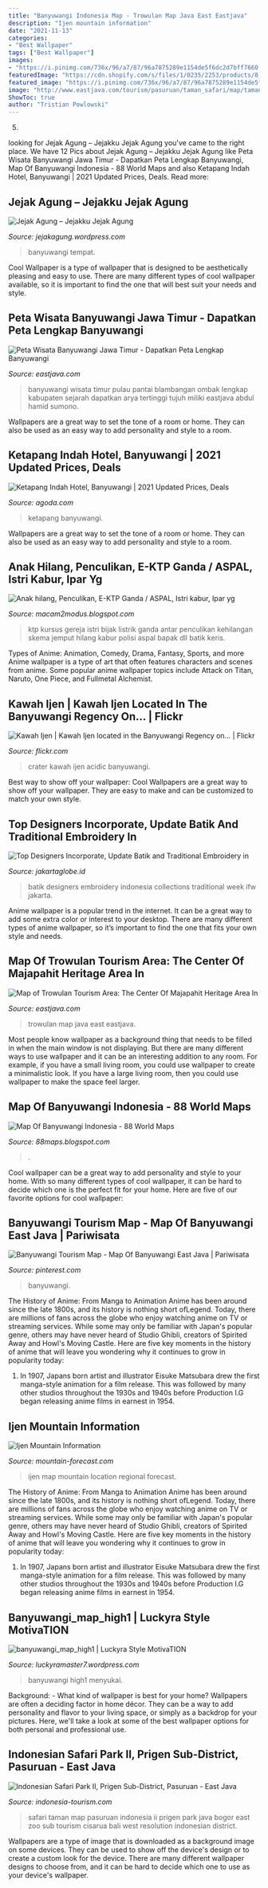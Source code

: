 ```yaml
---
title: "Banyuwangi Indonesia Map - Trowulan Map Java East Eastjava"
description: "Ijen mountain information"
date: "2021-11-13"
categories:
- "Best Wallpaper"
tags: ["Best Wallpaper"]
images:
- "https://i.pinimg.com/736x/96/a7/87/96a7875289e1154de5f6dc2d7bff7660.jpg"
featuredImage: "https://cdn.shopify.com/s/files/1/0235/2253/products/8_15e6775a-2a61-471c-ab01-fa0e82b3b903_1024x1024.jpg?v=1429528168"
featured_image: "https://i.pinimg.com/736x/96/a7/87/96a7875289e1154de5f6dc2d7bff7660.jpg"
image: "http://www.eastjava.com/tourism/pasuruan/taman_safari/map/tamansafari_map.png"
ShowToc: true
author: "Tristian Powlowski"
---
```



5.

	

		
looking for Jejak Agung – Jejakku Jejak Agung you've came to the right place. We have 12 Pics about Jejak Agung – Jejakku Jejak Agung like Peta Wisata Banyuwangi Jawa Timur - Dapatkan Peta Lengkap Banyuwangi, Map Of Banyuwangi Indonesia - 88 World Maps and also Ketapang Indah Hotel, Banyuwangi | 2021 Updated Prices, Deals. Read more:
		
    
## Jejak Agung – Jejakku Jejak Agung

<img loading=lazy src="https://jejakagung.files.wordpress.com/2016/09/banyuwangi-regency-tourism-map.png" onerror="this.onerror=null;this.src='https://tse3.mm.bing.net/th?id=OIP.ugg3sjze1bCoqz7VmmAPcwHaIo&amp;pid=15.1';" alt="Jejak Agung – Jejakku Jejak Agung">

_Source: jejakagung.wordpress.com_

>banyuwangi tempat. 

	

Cool Wallpaper is a type of wallpaper that is designed to be aesthetically pleasing and easy to use. There are many different types of cool wallpaper available, so it is important to find the one that will best suit your needs and style.

    
## Peta Wisata Banyuwangi Jawa Timur - Dapatkan Peta Lengkap Banyuwangi

<img loading=lazy src="http://www.eastjava.com/tourism/banyuwangi/images/banyuwangi_map_high.png" onerror="this.onerror=null;this.src='https://tse2.mm.bing.net/th?id=OIP.RonJWdfkJsj6wGMXoh41GQHaIo&amp;pid=15.1';" alt="Peta Wisata Banyuwangi Jawa Timur - Dapatkan Peta Lengkap Banyuwangi">

_Source: eastjava.com_

>banyuwangi wisata timur pulau pantai blambangan ombak lengkap kabupaten sejarah dapatkan arya tertinggi tujuh miliki eastjava abdul hamid sumono. 

	

Wallpapers are a great way to set the tone of a room or home. They can also be used as an easy way to add personality and style to a room.

    
## Ketapang Indah Hotel, Banyuwangi | 2021 Updated Prices, Deals

<img loading=lazy src="https://pix10.agoda.net/hotelImages/251573/-1/6c74c3cb1ce2b0f6eba9e3578efc8afc.jpg?s=1024x768" onerror="this.onerror=null;this.src='https://tse1.mm.bing.net/th?id=OIP.zdmspXW4lvP77kZBPuX3uwHaEK&amp;pid=15.1';" alt="Ketapang Indah Hotel, Banyuwangi | 2021 Updated Prices, Deals">

_Source: agoda.com_

>ketapang banyuwangi. 

	

Wallpapers are a great way to set the tone of a room or home. They can also be used as an easy way to add personality and style to a room.

    
## Anak Hilang, Penculikan, E-KTP Ganda / ASPAL, Istri Kabur, Ipar Yg

<img loading=lazy src="https://2.bp.blogspot.com/-oT0dhernYCY/V_pXojRTAfI/AAAAAAAAAL8/a31nvYIxP5Qf5gIxdxUw4phQr7sP7fZBACLcB/s1600/A%2BPOLISI%2BNANA%2B998.jpg" onerror="this.onerror=null;this.src='https://tse2.mm.bing.net/th?id=OIP.O4xk-I3Ufn1tghqGxUFRxAHaJS&amp;pid=15.1';" alt="Anak hilang, Penculikan, E-KTP Ganda / ASPAL, Istri kabur, Ipar yg">

_Source: macam2modus.blogspot.com_

>ktp kursus gereja istri bijak listrik ganda antar penculikan kehilangan skema jemput hilang kabur polisi aspal bapak dll batik keris. 

	

Types of Anime: Animation, Comedy, Drama, Fantasy, Sports, and more
Anime wallpaper is a type of art that often features characters and scenes from anime. Some popular anime wallpaper topics include Attack on Titan, Naruto, One Piece, and Fullmetal Alchemist.

    
## Kawah Ijen | Kawah Ijen Located In The Banyuwangi Regency On… | Flickr

<img loading=lazy src="https://live.staticflickr.com/65535/48864017238_9791568d6f_b.jpg" onerror="this.onerror=null;this.src='https://tse2.mm.bing.net/th?id=OIP.gOyIOTbxM1VRy0-ZcSwlQAHaE8&amp;pid=15.1';" alt="Kawah Ijen | Kawah Ijen located in the Banyuwangi Regency on… | Flickr">

_Source: flickr.com_

>crater kawah ijen acidic banyuwangi. 

	

Best way to show off your wallpaper:
Cool Wallpapers are a great way to show off your wallpaper. They are easy to make and can be customized to match your own style.

    
## Top Designers Incorporate, Update Batik And Traditional Embroidery In

<img loading=lazy src="https://img.beritasatu.com/cache/jakartaglobe/640x441-4/2017/02/IFW-day-4.jpg" onerror="this.onerror=null;this.src='https://tse1.mm.bing.net/th?id=OIP.9GUe6xPpAOmpjpla5JsOHwHaFG&amp;pid=15.1';" alt="Top Designers Incorporate, Update Batik and Traditional Embroidery in">

_Source: jakartaglobe.id_

>batik designers embroidery indonesia collections traditional week ifw jakarta. 

	

Anime wallpaper is a popular trend in the internet. It can be a great way to add some extra color or interest to your desktop. There are many different types of anime wallpaper, so it’s important to find the one that fits your own style and needs.

    
## Map Of Trowulan Tourism Area: The Center Of Majapahit Heritage Area In

<img loading=lazy src="https://www.eastjava.com/map/images/map_trowulan_m.jpg" onerror="this.onerror=null;this.src='https://tse4.mm.bing.net/th?id=OIP.dFUBawOapJ0jybnEW9kWsAHaFO&amp;pid=15.1';" alt="Map of Trowulan Tourism Area: The Center Of Majapahit Heritage Area In">

_Source: eastjava.com_

>trowulan map java east eastjava. 

	

Most people know wallpaper as a background thing that needs to be filled in when the main window is not displaying. But there are many different ways to use wallpaper and it can be an interesting addition to any room. For example, if you have a small living room, you could use wallpaper to create a minimalistic look. If you have a large living room, then you could use wallpaper to make the space feel larger.

    
## Map Of Banyuwangi Indonesia - 88 World Maps

<img loading=lazy src="https://cdn.shopify.com/s/files/1/0235/2253/products/8_15e6775a-2a61-471c-ab01-fa0e82b3b903_1024x1024.jpg?v=1429528168" onerror="this.onerror=null;this.src='https://tse1.mm.bing.net/th?id=OIP.Ofr0D5H3E_4Mo4mxWfxICAHaEk&amp;pid=15.1';" alt="Map Of Banyuwangi Indonesia - 88 World Maps">

_Source: 88maps.blogspot.com_

>. 

	

Cool wallpaper can be a great way to add personality and style to your home. With so many different types of cool wallpaper, it can be hard to decide which one is the perfect fit for your home. Here are five of our favorite options for cool wallpaper: 

    
## Banyuwangi Tourism Map - Map Of Banyuwangi East Java | Pariwisata

<img loading=lazy src="https://i.pinimg.com/736x/96/a7/87/96a7875289e1154de5f6dc2d7bff7660.jpg" onerror="this.onerror=null;this.src='https://tse3.mm.bing.net/th?id=OIP.tnFa6cs0ABAunnPafvsNpgHaIP&amp;pid=15.1';" alt="Banyuwangi Tourism Map - Map Of Banyuwangi East Java | Pariwisata">

_Source: pinterest.com_

>banyuwangi. 

	

The History of Anime: From Manga to Animation
Anime has been around since the late 1800s, and its history is nothing short ofLegend. Today, there are millions of fans across the globe who enjoy watching anime on TV or streaming services. While some may only be familiar with Japan's popular genre, others may have never heard of Studio Ghibli, creators of Spirited Away and Howl's Moving Castle. Here are five key moments in the history of anime that will leave you wondering why it continues to grow in popularity today:
1) In 1907, Japans born artist and illustrator Eisuke Matsubara drew the first manga-style animation for a film release. This was followed by many other studios throughout the 1930s and 1940s before Production I.G began releasing anime films in earnest in 1954.

    
## Ijen Mountain Information

<img loading=lazy src="http://www.mountain-forecast.com/locationmaps/Ijen.8.gif" onerror="this.onerror=null;this.src='https://tse4.mm.bing.net/th?id=OIP.xMwtm01zeuT1NM7A03Zg5gHaEl&amp;pid=15.1';" alt="Ijen Mountain Information">

_Source: mountain-forecast.com_

>ijen map mountain location regional forecast. 

	

The History of Anime: From Manga to Animation
Anime has been around since the late 1800s, and its history is nothing short ofLegend. Today, there are millions of fans across the globe who enjoy watching anime on TV or streaming services. While some may only be familiar with Japan's popular genre, others may have never heard of Studio Ghibli, creators of Spirited Away and Howl's Moving Castle. Here are five key moments in the history of anime that will leave you wondering why it continues to grow in popularity today:
1) In 1907, Japans born artist and illustrator Eisuke Matsubara drew the first manga-style animation for a film release. This was followed by many other studios throughout the 1930s and 1940s before Production I.G began releasing anime films in earnest in 1954.

    
## Banyuwangi_map_high1 | Luckyra Style MotivaTION

<img loading=lazy src="https://luckyramaster7.files.wordpress.com/2013/12/banyuwangi_map_high11.png?w=1374" onerror="this.onerror=null;this.src='https://tse3.mm.bing.net/th?id=OIP.Tu1upEFC44YTc0YRzENq_AHaIo&amp;pid=15.1';" alt="banyuwangi_map_high1 | Luckyra Style MotivaTION">

_Source: luckyramaster7.wordpress.com_

>banyuwangi high1 menyukai. 

	

Background: - What kind of wallpaper is best for your home?
Wallpapers are often a deciding factor in home décor. They can be a way to add personality and flavor to your living space, or simply as a backdrop for your pictures. Here, we'll take a look at some of the best wallpaper options for both personal and professional use.

    
## Indonesian Safari Park II, Prigen Sub-District, Pasuruan - East Java

<img loading=lazy src="http://www.eastjava.com/tourism/pasuruan/taman_safari/map/tamansafari_map.png" onerror="this.onerror=null;this.src='https://tse4.mm.bing.net/th?id=OIP.BqzP3idOlhNSw4pPZCol2AHaFQ&amp;pid=15.1';" alt="Indonesian Safari Park II, Prigen Sub-District, Pasuruan - East Java">

_Source: indonesia-tourism.com_

>safari taman map pasuruan indonesia ii prigen park java bogor east zoo sub tourism cisarua bali west resolution indonesian district. 

	

Wallpapers are a type of image that is downloaded as a background image on some devices. They can be used to show off the device's design or to create a custom look for the device. There are many different wallpaper designs to choose from, and it can be hard to decide which one to use as your device's wallpaper.

